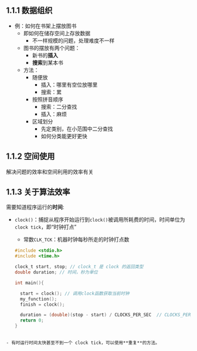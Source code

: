 ## 1.1.1 数据组织

- 例：如何在书架上摆放图书
	- 即如何在储存空间上存放数据
		- 不一样规模的问题，处理难度不一样
	- 图书的摆放有两个问题：
		- 新书的**插入**
		- **搜索**到某本书
	- 方法：
		- 随便放
			- 插入：哪里有空位放哪里
			- 搜索：累
		- 按照拼音顺序
			- 搜索：二分查找
			- 插入：麻烦
		- 区域划分
			- 先定类别，在小范围中二分查找
			- 如何分类能更好更快

## 1.1.2 空间使用

解决问题的效率和空间利用的效率有关

## 1.1.3 关于算法效率

需要知道程序运行的**时间**:
- `clock()`：捕捉从程序开始运行到`clock()`被调用所耗费的时间，时间单位为`clock tick`，即“时钟打点”
	- 常数`CLK_TCK`：机器时钟每秒所走的时钟打点数
	
	```C
    #include <stdio.h>
    #include <time.h>

    clock_t start, stop; // clock_t 是 clock 的返回类型
    double duration; // 时间，秒为单位

    int main(){
   
      start = clock(); // 调用clock函数获取当前时钟
      my_function();
      finish = clock(); 
   
      duration = (double)(stop - start) / CLOCKS_PER_SEC  // CLOCKS_PER_SEC为定义在ctime中的常量
      return 0;
    }

```

- 有时运行时间太快甚至不到一个 clock tick，可以使用**重复**的方法。
